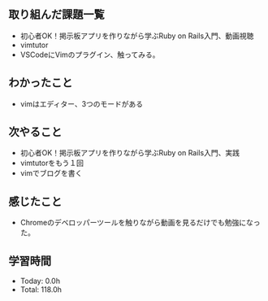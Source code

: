 ## 取り組んだ課題一覧
- 初心者OK！掲示板アプリを作りながら学ぶRuby on Rails入門、動画視聴
- vimtutor
- VSCodeにVimのプラグイン、触ってみる。
## わかったこと
- vimはエディター、3つのモードがある
## 次やること
- 初心者OK！掲示板アプリを作りながら学ぶRuby on Rails入門、実践
- vimtutorをもう１回
- vimでブログを書く
## 感じたこと
- Chromeのデベロッパーツールを触りながら動画を見るだけでも勉強になった。
## 学習時間
- Today: 0.0h
- Total: 118.0h
